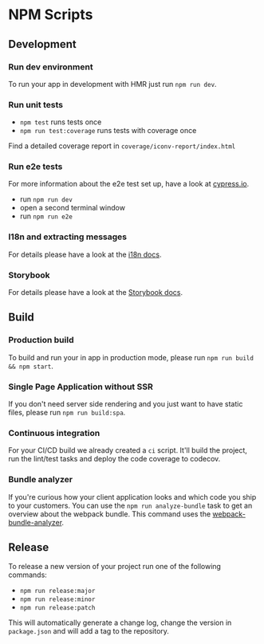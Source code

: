 # NPM Scripts

## Development

### Run dev environment
To run your app in development with HMR just run `npm run dev`.

### Run unit tests
- `npm test` runs tests once
- `npm run test:coverage` runs tests with coverage once

Find a detailed coverage report in `coverage/iconv-report/index.html`

### Run e2e tests

For more information about the e2e test set up, have a look at [cypress.io](https://www.cypress.io/).

- run `npm run dev`
- open a second terminal window
- run `npm run e2e`

### I18n and extracting messages
For details please have a look at the [i18n docs](i18n.md).

### Storybook
For details please have a look at the [Storybook docs](storybook.md).


## Build

### Production build
To build and run your in app in production mode, please run `npm run build && npm start`.

### Single Page Application without SSR
If you don't need server side rendering and you just want to have static files, please run `npm run build:spa`.

### Continuous integration
For your CI/CD build we already created a `ci` script. It'll build the project, run the lint/test tasks and deploy the code coverage to codecov.

### Bundle analyzer
If you're curious how your client application looks and which code you ship to your customers.
You can use the `npm run analyze-bundle` task to get an overview about the webpack bundle.
This command uses the [webpack-bundle-analyzer](https://github.com/webpack-contrib/webpack-bundle-analyzer).

## Release
To release a new version of your project run one of the following commands:

- `npm run release:major`
- `npm run release:minor`
- `npm run release:patch`

This will automatically generate a change log, change the version in `package.json` and will add a tag to the repository.
